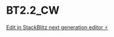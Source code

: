 # BT2.2_CW

[Edit in StackBlitz next generation editor ⚡️](https://stackblitz.com/~/github.com/sanjayxzz/BT2.2_CW)